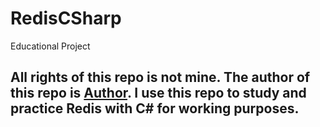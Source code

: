 # RedisCSharp
Educational Project

## All rights of this repo is not mine. The author of this repo is [Author](https://github.com/mariusmuntean). I use this repo to study and practice Redis with C# for working purposes.
